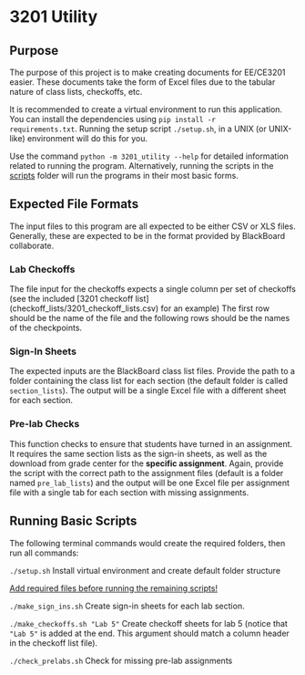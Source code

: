 <h1>3201 Utility</h1>
<h2>Purpose</h2>
The purpose of this project is to make creating documents for 
EE/CE3201 easier. These documents take the form of Excel files due
to the tabular nature of class lists, checkoffs, etc.

It is recommended to create a virtual environment to run this application.
You can install the dependencies using <code>pip install -r requirements.txt</code>.
Running the setup script <code>./setup.sh</code>, in a UNIX (or UNIX-like) environment
will do this for you.

Use the command <code>python -m 3201_utility --help</code>
for detailed information related to running the program. Alternatively, running the scripts in the [scripts](scripts)
folder will run the programs in their most basic forms. 

<h2>Expected File Formats</h2>
The input files to this program are all expected to be either CSV or XLS files.
Generally, these are expected to be in the format provided by BlackBoard collaborate.
<h3>Lab Checkoffs</h3>
The file input for the checkoffs expects a single column per set of checkoffs
(see the included [3201 checkoff list](checkoff_lists/3201_checkoff_lists.csv) for an example)
The first row should be the name of the file and the following rows should be the names of the checkpoints.

<h3>Sign-In Sheets</h3>
The expected inputs are the BlackBoard class list files. Provide the path to a folder containing the class list 
for each section (the default folder is called <code>section_lists</code>).
The output will be a single Excel file with a different sheet for each section.

<h3>Pre-lab Checks</h3>
This function checks to ensure that students have turned in an assignment. It requires the same section
lists as the sign-in sheets, as well as the download from grade center for the <b>specific assignment</b>. Again, 
provide the script with the correct path to the assignment files (default is a folder named <code>pre_lab_lists</code>)
and the output will be one Excel file per assignment file with a single tab for each section with missing assignments.

<h2>Running Basic Scripts</h2>
The following terminal commands would create the required folders, then run all commands:

<code>./setup.sh</code> Install virtual environment and create default folder structure

<u>Add required files before running the remaining scripts!</u>

<code>./make_sign_ins.sh</code> Create sign-in sheets for each lab section.

<code>./make_checkoffs.sh "Lab 5"</code> Create checkoff sheets for lab 5
(notice that <code>"Lab 5"</code> is added at the end.
This argument should match a column header in the checkoff list file).

<code>./check_prelabs.sh</code> Check for missing pre-lab assignments 